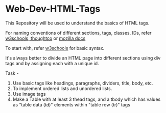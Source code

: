 # Web-Dev-HTML-Tags
This Repository will be used to understand the basics of HTML tags.

For naming conventions of different sections, tags, classes, IDs, refer <a href="https://www.w3schools.com/html/html5_syntax.asp">w3schools, </a><a href="https://www.thoughtco.com/naming-html-files-3466503">thoughtco</a> or <a href="https://developer.mozilla.org/en-US/docs/Archive/Beginner_tutorials/Underscores_in_class_and_ID_Names">mozilla docs</a>

To start with, refer <a href="https://www.w3schools.com/html">w3schools</a> for basic syntax.

It's always better to divide an HTML page into different sections using div tags and by assigning each with a unique id.

Task -
1. Use basic tags like headings, paragraphs, dividers, title, body, etc.
2. To implement ordered lists and unordered lists.
3. Use image tags
4. Make a Table with at least 3 thead tags, and a tbody which has values as "table data (td)" elements within "table row (tr)" tags
